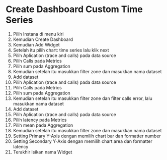 # Create Dashboard Custom Time Series

1. Pilih Instana di menu kiri
2. Kemudian Create Dashboard
3. Kemudian Add Widget
4. Setelah itu pilih chart: time series lalu klik next
5. Pilih Aplication (trace and calls) pada data source
6. Pilih Calls pada Metrics
7. Pilih sum pada Aggregation
8. Kemudian setelah itu masukkan filter zone dan masukkan nama dataset
9. Add dataset
10. Pilih Aplication (trace and calls) pada data source
11. Pilih Calls pada Metrics
12. Pilih sum pada Aggregation
13. Kemudian setelah itu masukkan filter zone dan filter calls error, lalu masukkan nama dataset
14. Add dataset
15. Pilih Aplication (trace and calls) pada data source
16. Pilih latency pada Metrics
17. Pilih mean pada Aggregation
18. Kemudian setelah itu masukkan filter zone dan masukkan nama dataset
19. Setting Primary Y-Axis dengan memilih chart bar dan formatter number
20. Setting Secondary Y-Axis dengan memilih chart area dan formatter latency
21. Terakhir Isikan nama Widget
